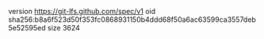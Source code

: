 version https://git-lfs.github.com/spec/v1
oid sha256:b8a6f523d50f353fc0868931150b4ddd68f50a6ac63599ca3557deb5e52595ed
size 3624
